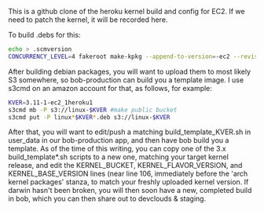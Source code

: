 This is a github clone of the heroku kernel build and config for EC2.  If we need to patch the kernel, it will be recorded here.

To build .debs for this:

```bash
echo > .scmversion
CONCURRENCY_LEVEL=4 fakeroot make-kpkg --append-to-version=-ec2 --revision=1heroku1 binary-arch
```

After building debian packages, you will want to upload them to most likely S3 somewhere, so bob-production can build you a template image.  I use s3cmd on an amazon account for that, as follows, for example:
```bash
KVER=3.11-1-ec2_1heroku1
s3cmd mb -P s3://linux-$KVER #make public bucket
s3cmd put -P linux*$KVER*.deb s3://linux-$KVER
```

After that, you will want to edit/push a matching build_template_KVER.sh in
user_data in our bob-production app, and then have bob build you a template. As
of the time of this writing, you can copy one of the 3.x build_template*.sh
scripts to a new one, matching your target kernel release, and edit the
KERNEL_BUCKET, KERNEL_FLAVOR_VERSION, and KERNEL_BASE_VERSION lines (near line
106, immediately before  the 'arch kernel packages' stanza, to match your
freshly uploaded kernel version.  If darwin hasn't been broken, you will then
soon have a new, completed build in bob, which you can then share out to
devclouds & staging.
